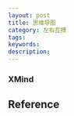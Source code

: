 ```yaml
---
layout: post
title: 思维导图
category: 左右互搏
tags: 
keywords: 
description: 
---
```


### XMind

## Reference


